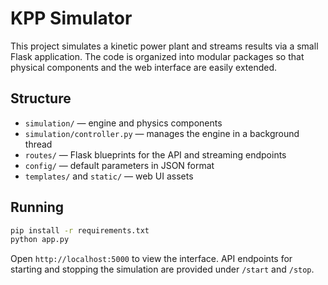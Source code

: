 # KPP Simulator

This project simulates a kinetic power plant and streams results via a small Flask
application.  The code is organized into modular packages so that physical
components and the web interface are easily extended.

## Structure

- `simulation/` — engine and physics components
- `simulation/controller.py` — manages the engine in a background thread
- `routes/` — Flask blueprints for the API and streaming endpoints
- `config/` — default parameters in JSON format
- `templates/` and `static/` — web UI assets

## Running

```bash
pip install -r requirements.txt
python app.py
```

Open `http://localhost:5000` to view the interface.  API endpoints for starting
and stopping the simulation are provided under `/start` and `/stop`.
